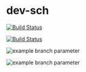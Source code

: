 # dev-sch

[![Build Status](https://dev.azure.com/vujo3/nhl/_apis/build/status/Qutianer.dev-sch%20(1)?branchName=main)](https://dev.azure.com/vujo3/nhl/_build/latest?definitionId=4&branchName=main)

[![Build Status](https://dev.azure.com/vujo3/nhl/_apis/build/status/Qutianer.dev-sch?branchName=main)](https://dev.azure.com/vujo3/nhl/_build/latest?definitionId=3&branchName=dev)

![example branch parameter](https://github.com/Qutianer/dev-sch/actions/workflows/main.yml/badge.svg?branch=dev)

![example branch parameter](https://github.com/Qutianer/dev-sch/actions/workflows/main.yml/badge.svg?branch=main)

